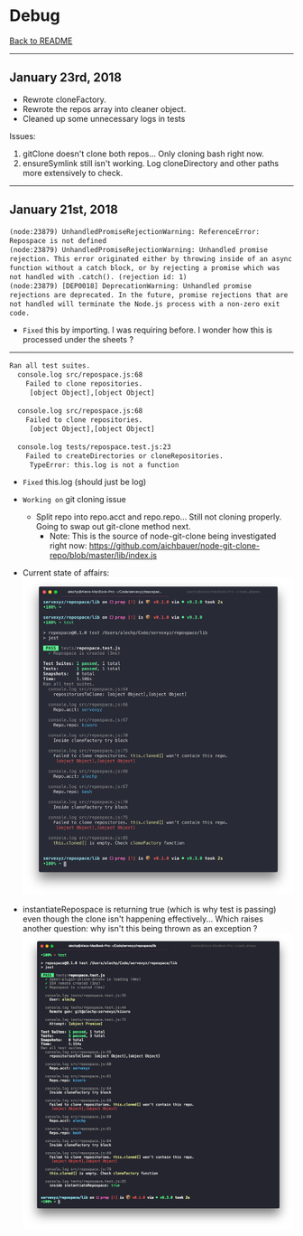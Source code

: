 # Debug

[Back to README](../README.md)

---

## January 23rd, 2018

* Rewrote cloneFactory.
* Rewrote the repos array into cleaner object.
* Cleaned up some unnecessary logs in tests

Issues:

1. gitClone doesn't clone both repos... Only cloning bash right now.
2. ensureSymlink still isn't working. Log cloneDirectory and other paths more extensively to check.

---

## January 21st, 2018

```
(node:23879) UnhandledPromiseRejectionWarning: ReferenceError: Repospace is not defined
(node:23879) UnhandledPromiseRejectionWarning: Unhandled promise rejection. This error originated either by throwing inside of an async function without a catch block, or by rejecting a promise which was not handled with .catch(). (rejection id: 1)
(node:23879) [DEP0018] DeprecationWarning: Unhandled promise rejections are deprecated. In the future, promise rejections that are not handled will terminate the Node.js process with a non-zero exit code.
```

* `Fixed` this by importing. I was requiring before. I wonder how this is processed under the sheets ?

---

```
Ran all test suites.
  console.log src/repospace.js:68
    Failed to clone repositories.
     [object Object],[object Object]

  console.log src/repospace.js:68
    Failed to clone repositories.
     [object Object],[object Object]

  console.log tests/repospace.test.js:23
    Failed to createDirectories or cloneRepositories.
     TypeError: this.log is not a function
```

* `Fixed` this.log (should just be log)
* `Working on` git cloning issue

  * Split repo into repo.acct and repo.repo... Still not cloning properly. Going to swap out git-clone method next.
    * Note: This is the source of node-git-clone being investigated right now: https://github.com/aichbauer/node-git-clone-repo/blob/master/lib/index.js

* Current state of affairs:
  ![debugAHP001](./images/debugAHP001.png)

* instantiateRepospace is returning true (which is why test is passing) even though the clone isn't happening effectively... Which raises another question: why isn't this being thrown as an exception ?
  ![debugAHP001](./images/debugAHP002.png)
